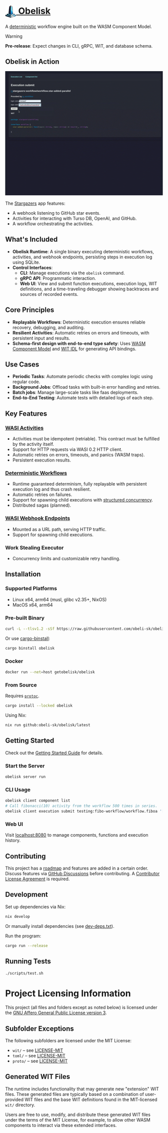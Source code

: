 <h1>
  <a href="https://obeli.sk">
    <img src="assets/images/logo-small.png" alt="Logo" style="vertical-align: middle; height: 40px;"> Obelisk
  </a>
</h1>

A [deterministic](https://obeli.sk/faq/) workflow engine built on the WASM Component Model.

> [!WARNING]
> **Pre-release**: Expect changes in CLI, gRPC, WIT, and database schema.

## Obelisk in Action
[![Watch the Demo Video](assets/images/screencast.gif)](https://obeli.sk/screencast.webm)

The [Stargazers](https://github.com/obeli-sk/demo-stargazers) app features:
- A webhook listening to GitHub star events.
- Activities for interacting with Turso DB, OpenAI, and GitHub.
- A workflow orchestrating the activities.

## What's Included
- **Obelisk Runtime**: A single binary executing deterministic workflows, activities,
and webhook endpoints, persisting steps in execution log using SQLite.
- **Control Interfaces**:
  - **CLI**: Manage executions via the `obelisk` command.
  - **gRPC API**: Programmatic interaction.
  - **Web UI**: View and submit function executions, execution logs, WIT definitions, and a time-traveling debugger showing backtraces and sources of recorded events.

## Core Principles
- **Replayable Workflows**: Deterministic execution ensures reliable recovery, debugging, and auditing.
- **Resilient Activities**: Automatic retries on errors and timeouts, with persistent input and results.
- **Schema-first design with end-to-end type safety**:
Uses [WASM Component Model](https://component-model.bytecodealliance.org/) and
[WIT IDL](https://component-model.bytecodealliance.org/design/wit.html) for generating API bindings.

## Use Cases
- **Periodic Tasks**: Automate periodic checks with complex logic using regular code.
- **Background Jobs**: Offload tasks with built-in error handling and retries.
- **Batch jobs**: Manage large-scale tasks like faas deployments.
- **End-to-End Testing**: Automate tests with detailed logs of each step.

## Key Features
### [**WASI Activities**](https://obeli.sk/docs/latest/concepts/activities/)
- Activities must be idempotent (retriable). This contract must be fulfilled by the activity itself.
- Support for HTTP requests via WASI 0.2 HTTP client.
- Automatic retries on errors, timeouts, and panics (WASM traps).
- Persistent execution results.

### [**Deterministic Workflows**](https://obeli.sk/docs/latest/concepts/workflows/)
- Runtime guaranteed determinism, fully replayable with persistent execution log and thus crash resilient.
- Automatic retries on failures.
- Support for spawning child executions with [structured concurrency](https://obeli.sk/docs/latest/concepts/structured-concurrency/).
- Distributed sagas (planned).

### [**WASI Webhook Endpoints**](https://obeli.sk/docs/latest/concepts/webhook-endpoints/)
- Mounted as a URL path, serving HTTP traffic.
- Support for spawning child executions.

### **Work Stealing Executor**
- Concurrency limits and customizable retry handling.

## Installation
### Supported Platforms
- Linux x64, arm64 (musl, glibc v2.35+, NixOS)
- MacOS x64, arm64

### Pre-built Binary
```sh
curl -L --tlsv1.2 -sSf https://raw.githubusercontent.com/obeli-sk/obelisk/main/download.sh | bash
```
Or use [cargo-binstall](https://crates.io/crates/cargo-binstall):
```sh
cargo binstall obelisk
```

### Docker
```sh
docker run --net=host getobelisk/obelisk
```

### From Source
Requires [`protoc`](https://protobuf.dev/downloads/).
```sh
cargo install --locked obelisk
```
Using Nix:
```sh
nix run github:obeli-sk/obelisk/latest
```

## Getting Started

Check out the [Getting Started Guide](https://obeli.sk/docs/latest/getting-started/) for details.

### Start the Server
```sh
obelisk server run
```

### CLI Usage
```sh
obelisk client component list
# Call fibonacci(10) activity from the workflow 500 times in series.
obelisk client execution submit testing:fibo-workflow/workflow.fiboa '[10, 500]' --follow
```

### Web UI
Visit [localhost:8080](http://127.0.0.1:8080) to manage components, functions and execution history.

## Contributing
This project has a [roadmap](ROADMAP.md) and features are added in a certain order.
Discuss features via [GitHub Discussions](https://github.com/obeli-sk/obelisk/discussions) before contributing.
A [Contributor License Agreement](https://cla-assistant.io/obeli-sk/obelisk) is required.

## Development
Set up dependencies via Nix:
```sh
nix develop
```
Or manually install dependencies (see [dev-deps.txt](dev-deps.txt)).

Run the program:
```sh
cargo run --release
```

## Running Tests
```sh
./scripts/test.sh
```

# Project Licensing Information

This project (all files and folders except as noted below) is licensed
under the [GNU Affero General Public License version 3](LICENSE-AGPL).

## Subfolder Exceptions

The following subfolders are licensed under the MIT License:

* `wit/`   – see [LICENSE-MIT](wit/LICENSE-MIT)
* `toml/`  – see [LICENSE-MIT](toml/LICENSE-MIT)
* `proto/` – see [LICENSE-MIT](proto/LICENSE-MIT)

## Generated WIT Files

The runtime includes functionality that may generate new "extension" WIT files. These generated files are typically based on a combination of user-provided WIT files and the base WIT definitions found in the MIT-licensed `wit/` directory.

Users are free to use, modify, and distribute these generated WIT files under the terms of the MIT License, for example, to allow other WASM components to interact via these extended interfaces.
